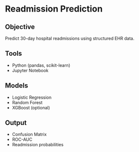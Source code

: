 # Readmission Prediction

## Objective
Predict 30-day hospital readmissions using structured EHR data.

## Tools
- Python (pandas, scikit-learn)
- Jupyter Notebook

## Models
- Logistic Regression
- Random Forest
- XGBoost (optional)

## Output
- Confusion Matrix
- ROC-AUC
- Readmission probabilities
